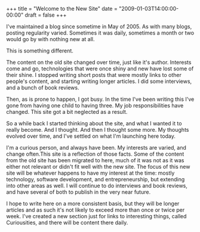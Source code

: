 +++
title = "Welcome to the New Site"
date = "2009-01-03T14:00:00-00:00"
draft = false
+++

I've maintained a blog since sometime in May of 2005. As with many
blogs, posting regularity varied. Sometimes it was daily, sometimes a
month or two would go by with nothing new at all.

This is something different.

The content on the old site changed over time, just like it's author.
Interests come and go, technologies that were once shiny and new have
lost some of their shine. I stopped writing short posts that were mostly
links to other people's content, and starting writing longer articles. I
did some interviews, and a bunch of book reviews.

Then, as is prone to happen, I got busy. In the time I've been writing
this I've gone from having one child to having three. My job
responsibilities have changed. This site got a bit neglected as a
result.

So a while back I started thinking about the site, and what I wanted it
to really become. And I thought. And then I thought some more. My
thoughts evolved over time, and I've settled on what I'm launching here
today.

I'm a curious person, and always have been. My interests are varied, and
change often.This site is a reflection of those facts. Some of the
content from the old site has been migrated to here, much of it was not
as it was either not relevant or didn't fit well with the new site. The
focus of this new site will be whatever happens to have my interest at
the time: mostly technology, software development, and entrepreneurship,
but extending into other areas as well. I will continue to do interviews
and book reviews, and have several of both to publish in the very near
future.

I hope to write here on a more consistent basis, but they will be longer
articles and as such it's not likely to exceed more than once or twice
per week. I've created a new section just for links to interesting
things, called Curiousities, and there will be content there daily.

